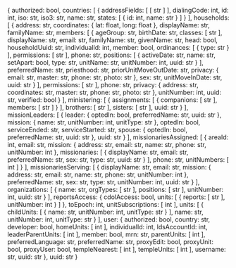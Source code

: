 {
  authorized: bool,
  countries: [
    {
      addressFields: [
        [
          str
        ]
      ],
      dialingCode: int,
      id: int,
      iso: str,
      iso3: str,
      name: str,
      states: [
        {
          id: int,
          name: str
        }
      ]
    }
  ],
  households: [
    {
      address: str,
      coordinates: {
        lat: float,
        long: float
      },
      displayName: str,
      familyName: str,
      members: [
        {
          ageGroup: str,
          birthDate: str,
          classes: [
            str
          ],
          displayName: str,
          email: str,
          familyName: str,
          givenName: str,
          head: bool,
          householdUuid: str,
          individualId: int,
          member: bool,
          ordinances: [
            {
              type: str
            }
          ],
          permissions: [
            str
          ],
          phone: str,
          positions: [
            {
              activeDate: str,
              name: str,
              setApart: bool,
              type: str,
              unitName: str,
              unitNumber: int,
              uuid: str
            }
          ],
          preferredName: str,
          priesthood: str,
          priorUnitMoveOutDate: str,
          privacy: {
            email: str,
            master: str,
            phone: str,
            photo: str
          },
          sex: str,
          unitMoveInDate: str,
          uuid: str
        }
      ],
      permissions: [
        str
      ],
      phone: str,
      privacy: {
        address: str,
        coordinates: str,
        master: str,
        phone: str,
        photo: str
      },
      unitNumber: int,
      uuid: str,
      verified: bool
    }
  ],
  ministering: [
    {
      assignments: [
        {
          companions: [
            str
          ],
          members: [
            str
          ]
        }
      ],
      brothers: [
        str
      ],
      sisters: [
        str
      ],
      uuid: str
    }
  ],
  missionLeaders: [
    {
      leader: {
        optedIn: bool,
        preferredName: str,
        uuid: str
      },
      mission: {
        name: str,
        unitNumber: int,
        unitType: str
      },
      optedIn: bool,
      serviceEnded: str,
      serviceStarted: str,
      spouse: {
        optedIn: bool,
        preferredName: str,
        uuid: str
      },
      uuid: str
    }
  ],
  missionariesAssigned: [
    {
      areaId: int,
      email: str,
      mission: {
        address: str,
        email: str,
        name: str,
        phone: str,
        unitNumber: int
      },
      missionaries: [
        {
          displayName: str,
          email: str,
          preferredName: str,
          sex: str,
          type: str,
          uuid: str
        }
      ],
      phone: str,
      unitNumbers: [
        int
      ]
    }
  ],
  missionariesServing: [
    {
      displayName: str,
      email: str,
      mission: {
        address: str,
        email: str,
        name: str,
        phone: str,
        unitNumber: int
      },
      preferredName: str,
      sex: str,
      type: str,
      unitNumber: int,
      uuid: str
    }
  ],
  organizations: [
    {
      name: str,
      orgTypes: [
        str
      ],
      positions: [
        str
      ],
      unitNumber: int,
      uuid: str
    }
  ],
  reportsAccess: {
    cdolAccess: bool,
    units: [
      {
        reports: [
          str
        ],
        unitNumber: int
      }
    ]
  },
  toEpoch: int,
  unitSubscriptions: [
    int
  ],
  units: [
    {
      childUnits: [
        {
          name: str,
          unitNumber: int,
          unitType: str
        }
      ],
      name: str,
      unitNumber: int,
      unitType: str
    }
  ],
  user: {
    authorized: bool,
    country: str,
    developer: bool,
    homeUnits: [
      int
    ],
    individualId: int,
    ldsAccountId: int,
    leaderParentUnits: [
      int
    ],
    member: bool,
    mrn: str,
    parentUnits: [
      int
    ],
    preferredLanguage: str,
    preferredName: str,
    proxyEdit: bool,
    proxyUnit: bool,
    proxyUser: bool,
    templeNearest: [
      int
    ],
    templeUnits: [
      int
    ],
    username: str,
    uuid: str
  },
  uuid: str
}